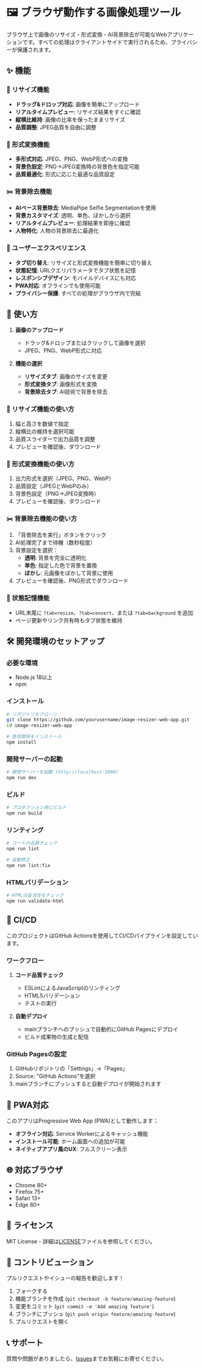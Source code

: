 # 🖼️ ブラウザ動作する画像処理ツール

ブラウザ上で画像のリサイズ・形式変換・AI背景除去が可能なWebアプリケーションです。すべての処理はクライアントサイドで実行されるため、プライバシーが保護されます。

## ✨ 機能

### 📐 リサイズ機能
- **ドラッグ&ドロップ対応**: 画像を簡単にアップロード
- **リアルタイムプレビュー**: リサイズ結果をすぐに確認
- **縦横比維持**: 画像の比率を保ったままリサイズ
- **品質調整**: JPEG品質を自由に調整

### 🔄 形式変換機能
- **多形式対応**: JPEG、PNG、WebP形式への変換
- **背景色設定**: PNG→JPEG変換時の背景色を指定可能
- **品質最適化**: 形式に応じた最適な品質設定

### ✂️ 背景除去機能
- **AIベース背景除去**: MediaPipe Selfie Segmentationを使用
- **背景カスタマイズ**: 透明、単色、ぼかしから選択
- **リアルタイムプレビュー**: 処理結果を即座に確認
- **人物特化**: 人物の背景除去に最適化

### 🎨 ユーザーエクスペリエンス
- **タブ切り替え**: リサイズと形式変換機能を簡単に切り替え
- **状態記憶**: URLクエリパラメータでタブ状態を記憶
- **レスポンシブデザイン**: モバイルデバイスにも対応
- **PWA対応**: オフラインでも使用可能
- **プライバシー保護**: すべての処理がブラウザ内で完結

## 🚀 使い方

1. **画像のアップロード**
   - ドラッグ&ドロップまたはクリックして画像を選択
   - JPEG、PNG、WebP形式に対応

2. **機能の選択**
   - **リサイズタブ**: 画像のサイズを変更
   - **形式変換タブ**: 画像形式を変換
   - **背景除去タブ**: AI技術で背景を除去

### 📐 リサイズ機能の使い方
1. 幅と高さを数値で指定
2. 縦横比の維持を選択可能
3. 品質スライダーで出力品質を調整
4. プレビューを確認後、ダウンロード

### 🔄 形式変換機能の使い方
1. 出力形式を選択（JPEG、PNG、WebP）
2. 品質設定（JPEGとWebPのみ）
3. 背景色設定（PNG→JPEG変換時）
4. プレビューを確認後、ダウンロード

### ✂️ 背景除去機能の使い方
1. 「背景除去を実行」ボタンをクリック
2. AI処理完了まで待機（数秒程度）
3. 背景設定を選択：
   - **透明**: 背景を完全に透明化
   - **単色**: 指定した色で背景を置換
   - **ぼかし**: 元画像をぼかして背景に使用
4. プレビューを確認後、PNG形式でダウンロード

### 🔗 状態記憶機能
- URL末尾に `?tab=resize`、`?tab=convert`、または `?tab=background` を追加
- ページ更新やリンク共有時もタブ状態を維持

## 🛠️ 開発環境のセットアップ

### 必要な環境
- Node.js 18以上
- npm

### インストール

```bash
# リポジトリをクローン
git clone https://github.com/yourusername/image-resizer-web-app.git
cd image-resizer-web-app

# 依存関係をインストール
npm install
```

### 開発サーバーの起動

```bash
# 開発サーバーを起動 (http://localhost:3000)
npm run dev
```

### ビルド

```bash
# プロダクション用にビルド
npm run build
```

### リンティング

```bash
# コードの品質チェック
npm run lint

# 自動修正
npm run lint:fix
```

### HTMLバリデーション

```bash
# HTMLの妥当性をチェック
npm run validate-html
```

## 🔧 CI/CD

このプロジェクトはGitHub Actionsを使用してCI/CDパイプラインを設定しています。

### ワークフロー

1. **コード品質チェック**
   - ESLintによるJavaScriptのリンティング
   - HTML5バリデーション
   - テストの実行

2. **自動デプロイ**
   - mainブランチへのプッシュで自動的にGitHub Pagesにデプロイ
   - ビルド成果物の生成と配信

### GitHub Pagesの設定

1. GitHubリポジトリの「Settings」→「Pages」
2. Source: "GitHub Actions"を選択
3. mainブランチにプッシュすると自動デプロイが開始されます

## 📱 PWA対応

このアプリはProgressive Web App (PWA)として動作します：

- **オフライン対応**: Service Workerによるキャッシュ機能
- **インストール可能**: ホーム画面への追加が可能
- **ネイティブアプリ風のUX**: フルスクリーン表示

## 🌐 対応ブラウザ

- Chrome 80+
- Firefox 75+
- Safari 13+
- Edge 80+

## 📄 ライセンス

MIT License - 詳細は[LICENSE](LICENSE)ファイルを参照してください。

## 🤝 コントリビューション

プルリクエストやイシューの報告を歓迎します！

1. フォークする
2. 機能ブランチを作成 (`git checkout -b feature/amazing-feature`)
3. 変更をコミット (`git commit -m 'Add amazing feature'`)
4. ブランチにプッシュ (`git push origin feature/amazing-feature`)
5. プルリクエストを開く

## 📞 サポート

質問や問題がありましたら、[Issues](https://github.com/yourusername/image-resizer-web-app/issues)までお気軽にお寄せください。 
